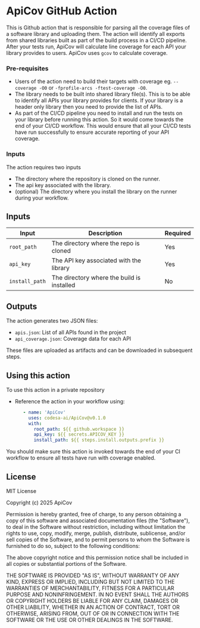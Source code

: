 # ApiCov GitHub Action

This is Github action that is responsible for parsing all the coverage files of a software library and uploading them.
The action will identify all exports from shared libraries built as part of the build process in a CI/CD pipeline. 
After your tests run, ApiCov will calculate line coverage for each API your library provides to users. 
ApiCov uses `gcov` to calculate coverage. 


### Pre-requisites
* Users of the action need to build their targets with coverage eg. `--coverage -O0` or `-fprofile-arcs -ftest-coverage -O0`.
* The library needs to be built into shared library file(s). This is to be able to identify all APIs your library provides for clients. If your library is a header only library then you need to provide the list of APIs. 
* As part of the CI/CD pipeline you need to install and run the tests on your library before running this action. So it would come towards the end of your CI/CD workflow. This would ensure that all your CI/CD tests have run successfully to ensure accurate reporting of your API coverage.

### Inputs
The action requires two inputs
* The directory where the repository is cloned on the runner. 
* The api key associated with the library. 
* (optional) The directory where you install the library on the runner during your workflow. 

## Inputs

| Input | Description | Required |
|-------|-------------|----------|
| `root_path` | The directory where the repo is cloned | Yes |
| `api_key` | The API key associated with the library | Yes |
| `install_path` | The directory where the build is installed | No |

## Outputs

The action generates two JSON files:
- `apis.json`: List of all APIs found in the project
- `api_coverage.json`: Coverage data for each API

These files are uploaded as artifacts and can be downloaded in subsequent steps.

## Using this action 

To use this action in a private repository

* Reference the action in your workflow using:
   ```yaml
      - name: 'ApiCov'
        uses: codesa-ai/ApiCov@v0.1.0
        with:
          root_path: ${{ github.workspace }}
          api_key: ${{ secrets.APICOV_KEY }}
          install_path: ${{ steps.install.outputs.prefix }}
    ```
You should make sure this action is invoked towards the end of your CI workflow to ensure all tests have run with coverage enabled. 

## License

MIT License

Copyright (c) 2025 ApiCov

Permission is hereby granted, free of charge, to any person obtaining a copy
of this software and associated documentation files (the "Software"), to deal
in the Software without restriction, including without limitation the rights
to use, copy, modify, merge, publish, distribute, sublicense, and/or sell
copies of the Software, and to permit persons to whom the Software is
furnished to do so, subject to the following conditions:

The above copyright notice and this permission notice shall be included in all
copies or substantial portions of the Software.

THE SOFTWARE IS PROVIDED "AS IS", WITHOUT WARRANTY OF ANY KIND, EXPRESS OR
IMPLIED, INCLUDING BUT NOT LIMITED TO THE WARRANTIES OF MERCHANTABILITY,
FITNESS FOR A PARTICULAR PURPOSE AND NONINFRINGEMENT. IN NO EVENT SHALL THE
AUTHORS OR COPYRIGHT HOLDERS BE LIABLE FOR ANY CLAIM, DAMAGES OR OTHER
LIABILITY, WHETHER IN AN ACTION OF CONTRACT, TORT OR OTHERWISE, ARISING FROM,
OUT OF OR IN CONNECTION WITH THE SOFTWARE OR THE USE OR OTHER DEALINGS IN THE
SOFTWARE.


